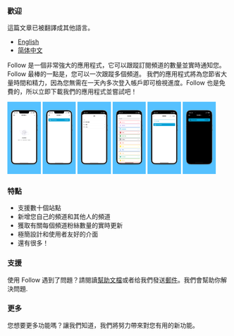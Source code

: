 <!-- Global site tag (gtag.js) - Google Analytics -->
<script async src="https://www.googletagmanager.com/gtag/js?id=G-573GBFR06Z"></script>
<script>
  window.dataLayer = window.dataLayer || [];
  function gtag(){dataLayer.push(arguments);}
  gtag('js', new Date());

  gtag('config', 'G-573GBFR06Z');
</script>

### 歡迎

這篇文章已被翻譯成其他語言。
- [English](/index.html)
- [简体中文](./docs/index_zh-Hans.html)

Follow 是一個非常強大的應用程式，它可以跟蹤訂閱頻道的數量並實時通知您。Follow 最棒的一點是，您可以一次跟蹤多個頻道。 我們的應用程式將為您節省大量時間和精力，因為您無需在一天內多次登入帳戶即可檢視進度。Follow 也是免費的，所以立即下載我們的應用程式並嘗試吧！ 

<img alr="Empty View" src="/assets/img/app-screenshots/zh-Hant/6.5-inch%20Empty.png" width="15%" height="15%">
<img alr="Home View" src="/assets/img/app-screenshots/zh-Hant/6.5-inch%20Home.png" width="15%" height="15%">
<img alr="Categories" src="/assets/img/app-screenshots/zh-Hant/6.5-inch%20Categories.png" width="15%" height="15%">
<img alr="Multiple sites" src="/assets/img/app-screenshots/zh-Hant/6.5-inch%20Add.png" width="15%" height="15%">
<img alr="Add channel" src="/assets/img/app-screenshots/zh-Hant/6.5-inch%20Site.png" width="15%" height="15%">
<img alr="Dark mode" src="/assets/img/app-screenshots/zh-Hant/6.5-inch%20Dark.png" width="15%" height="15%">

### 特點

- 支援數十個站點
- 新增您自己的頻道和其他人的頻道
- 獲取有關每個頻道粉絲數量的實時更新
- 極簡設計和使用者友好的介面
- 還有很多！

### 支援

使用 Follow 遇到了問題？請閱讀[幫助文檔](/docs/help_zh-Hant.html)或者给我們發送[郵件](mailto:billowstudio@gmail.com)。我們會幫助你解決問題.

### 更多

您想要更多功能嗎？讓我們知道，我們將努力帶來對您有用的新功能。
